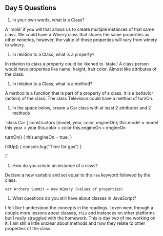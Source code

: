 ## Day 5 Questions

1. In your own words, what is a Class?

A 'mold' if you will that allows us to create multiple instances of that same class.
We could have a Winery class that shares the same properties as other wineries, however,
the value of those properties will vary from winery to winery.

1. In relation to a Class, what is a property?

In relation to class a property could be likened to 'state.' A class person would
have properties like name, height, hair color. Almost like attributes of the class.  

1. In relation to a Class, what is a method?

A method is a function that is part of a property of a class. It is a behavior (action)
of the class. The class Television could have a method of turnOn.

1. In the space below, create a Car class with at least 2 attributes and 2 methods

`class Car {
  constructors (model, year, color, engineOn);
  this.model = model
  this.year = year
  this.color = color
  this.engineOn = engineOn

  turnOn() {
    this.engineOn = true;
    }

  fillUp() {
    console.log("Time for gas")
  }

  }`

1. How do you create an instance of a class?

Declare a new variable and set equal to the `new` keyword followed by the class.

`var Archery Summit = new Winery (values of properties)`

1. What questions do you still have about classes in JavaScript?

I felt like I understood the concepts in the readings. I even went through a couple
more lessons about classes, `this` and instances on other platforms but I really struggled
with the homework. This is day two of me working on it. I am still a little unclear about methods
and how they relate to other properties of the class.  
